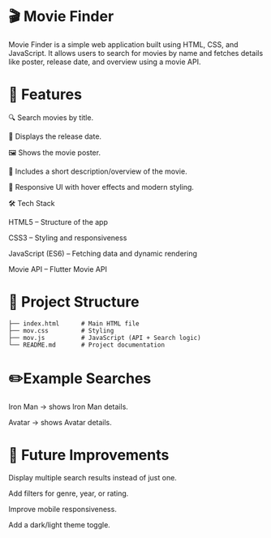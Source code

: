 # 🎬 Movie Finder

Movie Finder is a simple web application built using HTML, CSS, and JavaScript.
It allows users to search for movies by name and fetches details like poster, release date, and overview using a movie API.

# 🚀 Features

🔍 Search movies by title.

📅 Displays the release date.

🖼️ Shows the movie poster.

📝 Includes a short description/overview of the movie.

🎨 Responsive UI with hover effects and modern styling.

🛠️ Tech Stack

HTML5 – Structure of the app

CSS3 – Styling and responsiveness

JavaScript (ES6) – Fetching data and dynamic rendering

Movie API – Flutter Movie API


# 📂 Project Structure
```
├── index.html      # Main HTML file  
├── mov.css         # Styling  
├── mov.js          # JavaScript (API + Search logic)  
└── README.md       # Project documentation
```
# ✏️Example Searches

Iron Man → shows Iron Man details.

Avatar → shows Avatar details.

# 📌 Future Improvements

Display multiple search results instead of just one.

Add filters for genre, year, or rating.

Improve mobile responsiveness.

Add a dark/light theme toggle.

